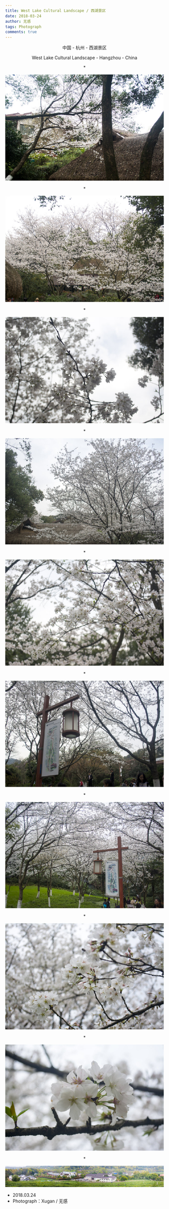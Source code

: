 ```yaml
---
title: West Lake Cultural Landscape / 西湖景区
date: 2018-03-24
author: 无感
tags: Photograph
comments: true
---
```


<p style="text-align:center;">中国 - 杭州 - 西湖景区 </p>

<p style="text-align:center;"> West Lake Cultural Landscape - Hangzhou - China</p>

<p style="text-align:center;">*</p>

<center><img src="/images/20180324WestLake/20180324WestLake_0.jpg"></img></center>

<!--more-->

<p style="text-align:center;">*</p>

<center><img src="/images/20180324WestLake/20180324WestLake_1.jpg"></img></center>

<p style="text-align:center;">*</p>

<center><img src="/images/20180324WestLake/20180324WestLake_2.jpg"></img></center>

<p style="text-align:center;">*</p>

<center><img src="/images/20180324WestLake/20180324WestLake_3.jpg"></img></center>

<p style="text-align:center;">*</p>

<center><img src="/images/20180324WestLake/20180324WestLake_4.jpg"></img></center>

<p style="text-align:center;">*</p>

<center><img src="/images/20180324WestLake/20180324WestLake_5.jpg"></img></center>

<p style="text-align:center;">*</p>

<center><img src="/images/20180324WestLake/20180324WestLake_6.jpg"></img></center>

<p style="text-align:center;">*</p>

<center><img src="/images/20180324WestLake/20180324WestLake_7.jpg"></img></center>

<p style="text-align:center;">*</p>

<center><img src="/images/20180324WestLake/20180324WestLake_8.jpg"></img></center>

<p style="text-align:center;">*</p>

<center><img src="/images/20180324WestLake/20180324WestLake_9.jpg"></img></center>



- 2018.03.24
- Photograph：Xugan / 无感